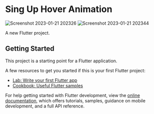 # Sing Up Hover Animation

![Screenshot 2023-01-21 202326](https://user-images.githubusercontent.com/87581799/213877835-506697ec-3058-4940-ad47-d5c62ae1fe4a.jpg)
![Screenshot 2023-01-21 202344](https://user-images.githubusercontent.com/87581799/213877842-a59b51cc-87f7-4985-850e-2841456ecd02.jpg)


A new Flutter project.

## Getting Started

This project is a starting point for a Flutter application.

A few resources to get you started if this is your first Flutter project:

- [Lab: Write your first Flutter app](https://docs.flutter.dev/get-started/codelab)
- [Cookbook: Useful Flutter samples](https://docs.flutter.dev/cookbook)

For help getting started with Flutter development, view the
[online documentation](https://docs.flutter.dev/), which offers tutorials,
samples, guidance on mobile development, and a full API reference.
